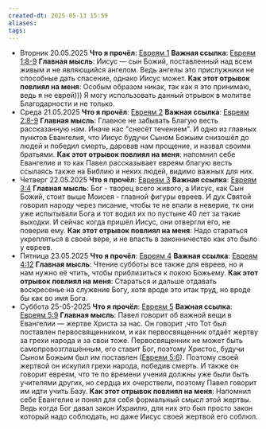 ```yaml
---
created-dt: 2025-05-13 15:59
aliases: 
tags:
---
```

- Вторник 20.05.2025
	 **Что я прочёл**: [Евреям 1](https://www.bible.com/bible/400/HEB.1)
	 **Важная ссылка**: [Евреям 1:8-9](https://www.bible.com/bible/400/HEB.1.8-9)
	 **Главная мысль**: Иисус — сын Божий, поставленный над всем живым и не являющийся ангелом. Ведь ангелы это прислужники не способные дать спасение, однако Иисус может.
	 **Как этот отрывок повлиял на меня**: Особым образом никак, так как я это принимаю, ведь я не еврей))) Я могу использовать данный отрывок в молитве Благодарности и не только.
- Среда 21.05.2025
	 **Что я прочёл**: [Евреям 2](https://www.bible.com/bible/143/HEB.2)
	 **Важная ссылка**: [Евреям 2:8-9](https://www.bible.com/bible/143/HEB.2.8-9)
	 **Главная мысль**: Главное не забывать Благую весть рассказанную нам. Иначе нас "снесёт течением". И одно из главных пунктов Евангелия, что Иисус будучи Сыном Божьим снизошёл до людей и победил смерть, даровав нам прощение, и назвал своими братьями. 
	 **Как этот отрывок повлиял на меня**: напомнил себе Евангелие и то как Павел рассказывает евреям благую весть ссылаясь также на Библию и неких людей, видимо важных для них.
- Четверг 22.05.2025
	 **Что я прочёл**: [Евреям 3](https://www.bible.com/bible/400/HEB.3.SYNO)
	 **Важная ссылка**: [Евреям 3:4](https://www.bible.com/bible/400/HEB.3.4)
	 **Главная мысль**: Бог - творец всего живого, а Иисус, как Сын Божий, стоит выше Моисея - главной фигуры евреев. И дух Святой говорил народу через писание, чтобы те не впали в неверие, тк они уже испытывали Бога и тот водил их по пустыне 40 лет за такие выходки. И сейчас когда пришёл Иисус, они отвергли его, не поверив ему.
	 **Как этот отрывок повлиял на меня**: Надо стараться укрепляться в своей вере, и не впасть в законничество как это было у евреев.
- Пятница 23.05.2025
	 **Что я прочёл**: [Евреям 4](https://www.bible.com/bible/400/HEB.4)
	 **Важная ссылка**: [Евреям 4:12](https://www.bible.com/bible/400/HEB.4.12)
	 **Главная мысль**: Чтение субботы все также для евреев, но и нам нужно её чтить, чтобы приблизиться к покою Божьему.
	 **Как этот отрывок повлиял на меня**: Стараться и дальше отдавать воскресенье на служение Богу, хотя вроде это итак труд, но вроде бы как во имя Бога.
- Суббота 25-05-2025
	 **Что я прочёл**: [Евреям 5](https://www.bible.com/bible/400/HEB.5)
	 **Важная ссылка**: [Евреям 5:9](https://www.bible.com/bible/143/HEB.5.9)
	 **Главная мысль**: Павел говорит об важной вещи в Евангелии — жертве Христа за нас. Он говорит ,что Тот был поставлен первосвященником, и как первосвященник отдаёт жертву за грехи народа и за свои тоже. Первосвященник не может быть самопровозглашённым, его ставит Бог, поэтому Христос, будучи Сыном Божьим был им поставлен ([Евреям 5:6](https://www.bible.com/bible/143/HEB.5.6)). Поэтому своей жертвой он искупил грехи народа, победив смерть.
	 И также он говорит евреям, что те по времени учения должны уже были быть учителями других, но сердца их очерствели, поэтому Павел говорит им идти учить Базу.
	 **Как этот отрывок повлиял на меня**: Напомнил себе Евангелие и понял для себя формальный смысл этой жертвы. Ведь когда Бог давал закон Израилю, для них это был просто закон который надо соблюдать, но даже Иисус своей жертвой его соблюл.